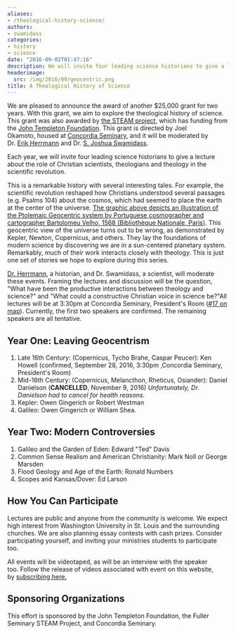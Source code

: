 ```yaml
---
aliases:
- /theological-history-science/
authors:
- swamidass
categories:
- history
- science
date: "2016-09-02T01:47:16"
description: We will invite four leading science historians to give a lecture about the role of Christian scientists, theologians and theology in the scientific revolution.
headerimage:
  src: /img/2016/09/geocentric.png
title: A Theological History of Science
---
```


We are pleased to announce the award of another \$25,000 grant for two years. With this grant, we aim to explore the theological history of science. This grant was also awarded by [the STEAM project](http://thesteamproject.org/), which has funding from the [John Templeton Foundation](https://www.templeton.org/). This grant is directed by Joel Okamoto, housed at [Concordia Seminary](http://www.csl.edu), and it will be moderated by Dr. [Erik Herrmann](http://www.csl.edu/faculty/historical/herrmann/) and Dr. [S. Joshua Swamidass](http://swami.wustl.edu/).


Each year, we will invite four leading science historians to give a lecture about the role of Christian scientists, theologians and theology in the scientific revolution.

This is a remarkable history with several interesting tales. For example, the scientific revolution reshaped how Christians understood several passages (e.g. Psalms 104) about the cosmos, which had seemed to place the earth at the center of the universe. [The graphic above depicts an illustration of the Ptolemaic Geocentric system by Portuguese cosmographer and cartographer Bartolomeu Velho, 1568 (Bibliothèque Nationale, Paris)](https://en.wikipedia.org/wiki/Geocentric_model#/media/File:Bartolomeu_Velho_1568.jpg). This geocentric view of the universe turns out to be wrong, as demonstrated by Kepler, Newton, Copernicus, and others. They lay the foundations of modern science by discovering we are in a sun-centered planetary system. Remarkably, much of their work interacts closely with theology. This is just one set of stories we hope to explore during this series.

[Dr. Herrmann](http://www.csl.edu/faculty/historical/herrmann/), a historian, and Dr. Swamidass, a scientist, will moderate these events. Framing the lectures and discussion will be the question, "What have been the productive interactions between theology and science?" and "What could a constructive Christian voice in science be?"All lectures will be at 3:30pm at Concordia Seminary, President's Room ([\#17 on map](https://www.csl.edu/wp-content/uploads/2010/05/concordiasemmap.pdf)). Currently, the first two speakers are confirmed. The remaining speakers are all tentative.

## Year One: Leaving Geocentrism

1.  Late 16th Century: (Copernicus, Tycho Brahe, Caspar Peucer): Ken Howell (confirmed, September 28, 2016, 3:30pm ,Concordia Seminary, President's Room)
2.  Mid-16th Century: (Copernicus, Melancthon, Rheticus, Osiander): Daniel Danielson (**CANCELLED**, November 9, 2016) *Unfortunately, Dr. Danielson had to cancel for health reasons.*
3.  Kepler: Owen Gingerich or Robert Westman
4.  Galileo: Owen Gingerich or William Shea.

## Year Two: Modern Controversies

1.  Galileo and the Garden of Eden: Edward "Ted" Davis
2.  Common Sense Realism and American Christianity: Mark Noll or George Marsden
3.  Flood Geology and Age of the Earth: Ronald Numbers
4.  Scopes and Kansas/Dover: Ed Larson

## How You Can Participate

Lectures are public and anyone from the community is welcome. We expect high interest from Washington University in St. Louis and the surrounding churches. We are also planning essay contests with cash prizes. Consider participating yourself, and inviting your ministries students to participate too.

All events will be videotaped, as will be an interview with the speaker too. Follow the release of videos associated with event on this website, by [subscribing here.](https://peacefulscience.org/subscribe/)

## Sponsoring Organizations

This effort is sponsored by the John Templeton Foundation, the Fuller Seminary STEAM Project, and Concordia Seminary.

